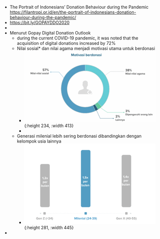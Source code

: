 - The Portrait of Indonesians’ Donation Behaviour during the Pandemic
  https://filantropi.or.id/en/the-portrait-of-indonesians-donation-behaviour-during-the-pandemic/
- https://bit.ly/GOPAYDDO2020
-
- Menurut Gopay Digital Donation Outlook
	- during the current COVID-19 pandemic, it was noted that the acquisition of digital donations increased by 72%
	- Nilai sosial* dan nilai agama menjadi motivasi utama untuk berdonasi
		- ![image.png](../assets/image_1648028908946_0.png){:height 234, :width 413}
		-
	- Generasi milenial lebih sering berdonasi dibandingkan dengan kelompok usia lainnya
		- ![image.png](../assets/image_1648028930564_0.png){:height 281, :width 445}
-